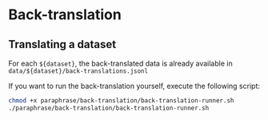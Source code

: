 # Back-translation

## Translating a dataset
For each `${dataset}`, the back-translated data is already available in `data/${dataset}/back-translations.jsonl`

If you want to run the back-translation yourself, execute the following script:
```bash
chmod +x paraphrase/back-translation/back-translation-runner.sh
./paraphrase/back-translation/back-translation-runner.sh
```